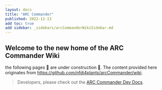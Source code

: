 ```yaml
---
layout: docs
title: "ARC Commander"
published: 2022-12-13
add toc: true
add sidebar: _sidebars/arcCommanderWikiSidebar.md
---
```


## Welcome to the new home of the ARC Commander Wiki

the following pages :construction: are under construction :construction:.
The content provided here originates from https://github.com/nfdi4plants/arcCommander/wiki.

> Developers, please check out the [ARC Commander Dev Docs](https://nfdi4plants.github.io/arcCommander-docs/).
